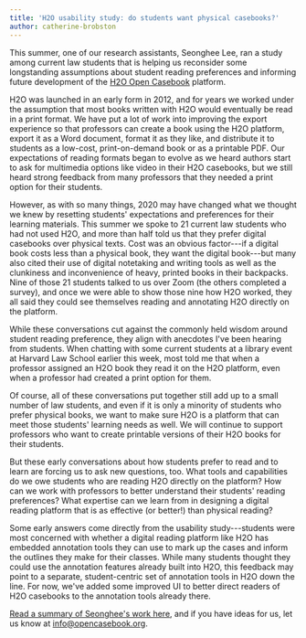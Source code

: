 ```yaml
---
title: 'H2O usability study: do students want physical casebooks?'
author: catherine-brobston
---
```

This summer, one of our research assistants, Seonghee Lee, ran a study among current law students that is helping us reconsider some longstanding assumptions about student reading preferences and informing future development of the [H2O Open Casebook](https://opencasebook.org) platform. 


H2O was launched in an early form in 2012, and for years we worked under the assumption that most books written with H2O would eventually be read in a print format. We have put a lot of work into improving the export experience so that professors can create a book using the H2O platform, export it as a Word document, format it as they like, and distribute it to students as a low-cost, print-on-demand book or as a printable PDF. Our expectations of reading formats began to evolve as we heard authors start to ask for multimedia options like video in their H2O casebooks, but we still heard strong feedback from many professors that they needed a print option for their students. 


However, as with so many things, 2020 may have changed what we thought we knew by resetting students' expectations and preferences for their learning materials. This summer we spoke to 21 current law students who had not used H2O, and more than half told us that they prefer digital casebooks over physical texts. Cost was an obvious factor---if a digital book costs less than a physical book, they want the digital book---but many also cited their use of digital notetaking and writing tools as well as the clunkiness and inconvenience of heavy, printed books in their backpacks. Nine of those 21 students talked to us over Zoom (the others completed a survey), and once we were able to show those nine how H2O worked, they all said they could see themselves reading and annotating H2O directly on the platform. 

While these conversations cut against the commonly held wisdom around student reading preference, they align with anecdotes I've been hearing from students. When chatting with some current students at a library event at Harvard Law School earlier this week, most told me that when a professor assigned an H2O book they read it on the H2O platform, even when a professor had created a print option for them. 

Of course, all of these conversations put together still add up to a small number of law students, and even if it is only a minority of students who prefer physical books, we want to make sure H2O is a platform that can meet those students' learning needs as well. We will continue to support professors who want to create printable versions of their H2O books for their students.

But these early conversations about how students prefer to read and to learn are forcing us to ask new questions, too. What tools and capabilities do we owe students who are reading H2O directly on the platform? How can we work with professors to better understand their students' reading preferences? What expertise can we learn from in designing a digital reading platform that is as effective (or better!) than physical reading? 

Some early answers come directly from the usability study---students were most concerned with whether a digital reading platform like H2O has embedded annotation tools they can use to mark up the cases and inform the outlines they make for their classes. While many students thought they could use the annotation features already built into H2O, this feedback may point to a separate, student-centric set of annotation tools in H2O down the line. For now, we've added some improved UI to better direct readers of H2O casebooks to the annotation tools already there. 

[Read a summary of Seonghee's work here](https://lil-blog-media.s3.amazonaws.com/H2O_Usability_Test_Summary.pdf), and if you have ideas for us, let us know at [info@opencasebook.org](mailto:info@opencasebook.org). 
